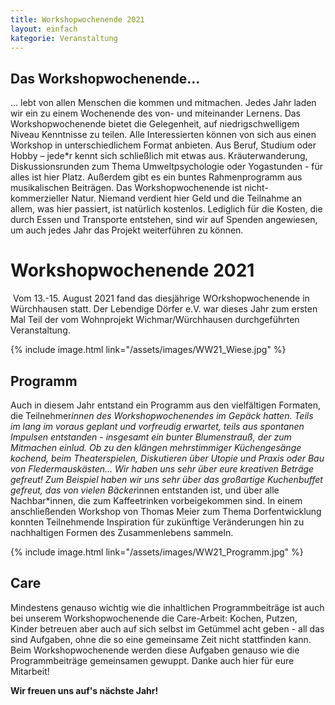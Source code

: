 ```yaml
---
title: Workshopwochenende 2021
layout: einfach
kategorie: Veranstaltung
---
```


## Das Workshopwochenende...

... lebt von allen Menschen die kommen und mitmachen. Jedes Jahr laden wir ein zu einem Wochenende des von- und miteinander Lernens. Das Workshopwochenende bietet die Gelegenheit, auf niedrigschwelligem Niveau Kenntnisse zu teilen. Alle Interessierten können von sich aus einen Workshop in unterschiedlichem Format anbieten. Aus Beruf, Studium oder Hobby – jede*r kennt sich schließlich mit etwas aus. Kräuterwanderung, Diskussionsrunden zum Thema Umweltpsychologie oder Yogastunden - für alles ist hier Platz. Außerdem gibt es ein buntes Rahmenprogramm aus musikalischen Beiträgen. Das Workshopwochenende ist nicht-kommerzieller Natur. Niemand verdient hier Geld und die Teilnahme an allem, was hier passiert, ist natürlich kostenlos. Lediglich für die Kosten, die durch Essen und Transporte entstehen, sind wir auf Spenden angewiesen, um auch jedes Jahr das Projekt weiterführen zu können.
# Workshopwochenende 2021

​
Vom 13.-15. August 2021 fand das diesjährige WOrkshopwochenende in Würchhausen statt. Der Lebendige Dörfer e.V. war dieses Jahr zum ersten Mal Teil der vom Wohnprojekt Wichmar/Würchhausen durchgeführten Veranstaltung.


{% include image.html link="/assets/images/WW21_Wiese.jpg" %}




## Programm

Auch in diesem Jahr entstand ein Programm aus den vielfältigen Formaten, die Teilnehmer*innen des Workshopwochenendes im Gepäck hatten. Teils im lang im voraus geplant und vorfreudig erwartet, teils aus spontanen Impulsen entstanden - insgesamt  ein bunter Blumenstrauß, der zum Mitmachen einlud. Ob zu den klängen mehrstimmiger Küchengesänge kochend, beim Theaterspielen,  Diskutieren über Utopie und Praxis oder Bau von Fledermauskästen... Wir haben uns sehr über eure kreativen Beträge gefreut!
Zum Beispiel haben wir uns sehr über das großartige Kuchenbuffet gefreut, das von vielen Bäcker*innen entstanden ist, und über alle Nachbar*innen, die zum Kaffeetrinken vorbeigekommen sind. In einem anschließenden Workshop von Thomas Meier zum Thema Dorfentwicklung konnten Teilnehmende Inspiration für zukünftige Veränderungen hin zu nachhaltigen Formen des Zusammenlebens sammeln.

{% include image.html link="/assets/images/WW21_Programm.jpg" %}

## Care

Mindestens genauso wichtig wie die inhaltlichen Programmbeiträge ist auch bei unserem Workshopwochenende die Care-Arbeit: Kochen, Putzen, Kinder betreuen aber auch auf sich selbst im Getümmel acht geben - all das sind Aufgaben, ohne die so eine gemeinsame Zeit nicht stattfinden kann. Beim Workshopwochenende werden diese Aufgaben genauso wie die Programmbeiträge gemeinsamen gewuppt. Danke auch hier für eure Mitarbeit!


**Wir freuen uns auf's nächste Jahr!**
​
